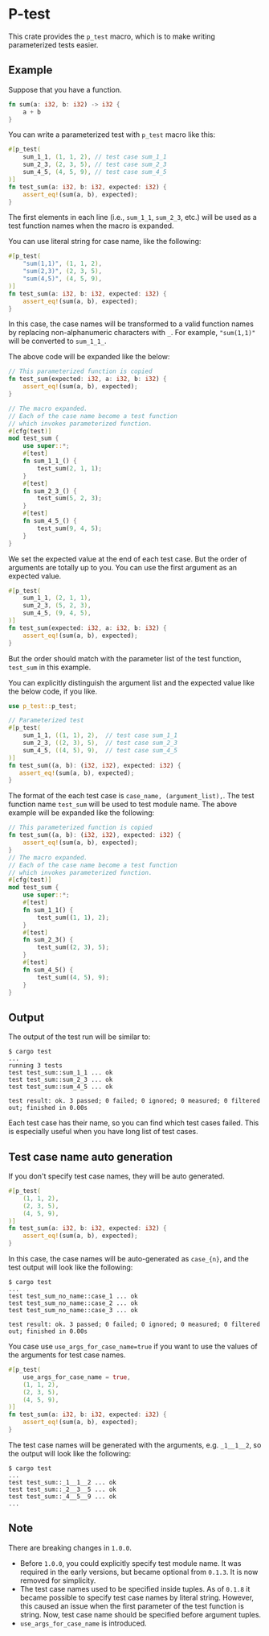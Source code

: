 # P-test
This crate provides the `p_test` macro, which is to make writing
parameterized tests easier.

## Example
Suppose that you have a function.

```rust
fn sum(a: i32, b: i32) -> i32 {
    a + b
}
```

You can write a parameterized test with `p_test` macro like this:

```rust
#[p_test(
    sum_1_1, (1, 1, 2), // test case sum_1_1
    sum_2_3, (2, 3, 5), // test case sum_2_3
    sum_4_5, (4, 5, 9), // test case sum_4_5
)]
fn test_sum(a: i32, b: i32, expected: i32) {
    assert_eq!(sum(a, b), expected);
}
```

The first elements in each line (i.e., `sum_1_1`, `sum_2_3`, etc.)
will be used as a test function names when the macro is expanded.

You can use literal string for case name, like the following:

```rust
#[p_test(
    "sum(1,1)", (1, 1, 2),
    "sum(2,3)", (2, 3, 5),
    "sum(4,5)", (4, 5, 9),
)]
fn test_sum(a: i32, b: i32, expected: i32) {
    assert_eq!(sum(a, b), expected);
}
```

In this case, the case names will be transformed to a valid function
names by replacing non-alphanumeric characters with `_`. For example,
`"sum(1,1)"` will be converted to `sum_1_1_`.

The above code will be expanded like the below:

```rust
// This parameterized function is copied
fn test_sum(expected: i32, a: i32, b: i32) {
    assert_eq!(sum(a, b), expected);
}

// The macro expanded.
// Each of the case name become a test function
// which invokes parameterized function.
#[cfg(test)]
mod test_sum {
    use super::*;
    #[test]
    fn sum_1_1_() {
        test_sum(2, 1, 1);
    }
    #[test]
    fn sum_2_3_() {
        test_sum(5, 2, 3);
    }
    #[test]
    fn sum_4_5_() {
        test_sum(9, 4, 5);
    }
}
```


We set the expected value at the end of each test case. But the order
of arguments are totally up to you. You can use the first argument as
an expected value.

```rust
#[p_test(
    sum_1_1, (2, 1, 1),
    sum_2_3, (5, 2, 3),
    sum_4_5, (9, 4, 5),
)]
fn test_sum(expected: i32, a: i32, b: i32) {
    assert_eq!(sum(a, b), expected);
}
```

But the order should match with the parameter list of the test
function, `test_sum` in this example.

You can explicitly distinguish the argument list and the expected
value like the below code, if you like.

```rust
use p_test::p_test;

// Parameterized test
#[p_test(
    sum_1_1, ((1, 1), 2),  // test case sum_1_1
    sum_2_3, ((2, 3), 5),  // test case sum_2_3
    sum_4_5, ((4, 5), 9),  // test case sum_4_5
)]
fn test_sum((a, b): (i32, i32), expected: i32) {
   assert_eq!(sum(a, b), expected);
}
```

The format of the each test case is `case_name, (argument_list),`. The
test function name `test_sum` will be used to test module name. The
above example will be expanded like the following:

```rust
// This parameterized function is copied
fn test_sum((a, b): (i32, i32), expected: i32) {
    assert_eq!(sum(a, b), expected);
}
// The macro expanded.
// Each of the case name become a test function
// which invokes parameterized function.
#[cfg(test)]
mod test_sum {
    use super::*;
    #[test]
    fn sum_1_1() {
        test_sum((1, 1), 2);
    }
    #[test]
    fn sum_2_3() {
        test_sum((2, 3), 5);
    }
    #[test]
    fn sum_4_5() {
        test_sum((4, 5), 9);
    }
}
```

## Output
The output of the test run will be similar to:

```console
$ cargo test
...
running 3 tests
test test_sum::sum_1_1 ... ok
test test_sum::sum_2_3 ... ok
test test_sum::sum_4_5 ... ok

test result: ok. 3 passed; 0 failed; 0 ignored; 0 measured; 0 filtered out; finished in 0.00s
```

Each test case has their name, so you can find which test cases
failed.  This is especially useful when you have long list of test
cases.

## Test case name auto generation
If you don't specify test case names, they will be auto generated.

```rust
#[p_test(
    (1, 1, 2),
    (2, 3, 5),
    (4, 5, 9),
)]
fn test_sum(a: i32, b: i32, expected: i32) {
    assert_eq!(sum(a, b), expected);
}
```

In this case, the case names will be auto-generated as `case_{n}`, and
the test output will look like the following:
```console
$ cargo test
...
test test_sum_no_name::case_1 ... ok
test test_sum_no_name::case_2 ... ok
test test_sum_no_name::case_3 ... ok

test result: ok. 3 passed; 0 failed; 0 ignored; 0 measured; 0 filtered out; finished in 0.00s
```

You case use `use_args_for_case_name=true` if you want to use the
values of the arguments for test case names.

```rust
#[p_test(
    use_args_for_case_name = true,
    (1, 1, 2),
    (2, 3, 5),
    (4, 5, 9),
)]
fn test_sum(a: i32, b: i32, expected: i32) {
    assert_eq!(sum(a, b), expected);
}
```

The test case names will be generated with the arguments,
e.g. `_1__1__2`, so the output will look like the following:

```console
$ cargo test
...
test test_sum::_1__1__2 ... ok
test test_sum::_2__3__5 ... ok
test test_sum::_4__5__9 ... ok
...
```

## Note
There are breaking changes in `1.0.0`.

- Before `1.0.0`, you could explicitly specify test module name. It
  was required in the early versions, but became optional from
  `0.1.3`. It is now removed for simplicity.
- The test case names used to be specified inside tuples. As of
  `0.1.8` it became possible to specify test case names by literal
  string. However, this caused an issue when the first parameter of
  the test function is string. Now, test case name should be specified
  before argument tuples.
- `use_args_for_case_name` is introduced.

